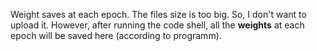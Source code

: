 Weight saves at each epoch. The files size is too big. So, I don't want to upload it. However, after running the code shell, all the **weights** at each epoch will be saved here (according to programm).
